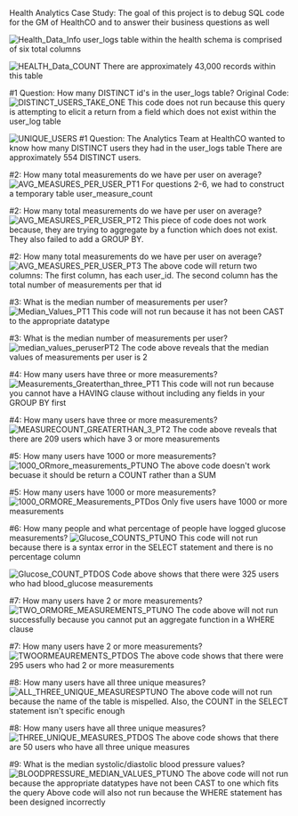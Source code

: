 Health Analytics Case Study: The goal of this project is to debug SQL code for the GM of HealthCO and to answer their business questions as well

![Health_Data_Info](https://user-images.githubusercontent.com/85455439/131554524-e6bca2e3-3a25-4c75-9b08-2ad712a2b368.png)
user_logs table within the health schema is comprised of six total columns


![HEALTH_Data_COUNT](https://user-images.githubusercontent.com/85455439/131554804-29d4810a-7be1-4993-80f7-f8b055314e99.png)
There are approximately 43,000 records within this table

#1 Question: How many DISTINCT id's in the user_logs table?
Original Code:
![DISTINCT_USERS_TAKE_ONE](https://user-images.githubusercontent.com/85455439/131556802-6758f44d-b3ba-4b72-aacf-e21248aadaf8.png)
This code does not run because this query is attempting to elicit a return from a field which does not exist within the user_log table


![UNIQUE_USERS](https://user-images.githubusercontent.com/85455439/131555994-98029cd4-fdeb-4a3c-9d71-b48f4a348c81.png)
#1 Question: The Analytics Team at HealthCO wanted to know how many DISTINCT users they had in the user_logs table
There are approximately 554 DISTINCT users. 


#2: How many total measurements do we have per user on average?
![AVG_MEASURES_PER_USER_PT1](https://user-images.githubusercontent.com/85455439/131559782-20a447d8-c214-497f-85ed-4976eeba07d5.png)
For questions 2-6, we had to construct a temporary table user_measure_count



#2: How many total measurements do we have per user on average?
![AVG_MEASURES_PER_USER_PT2](https://user-images.githubusercontent.com/85455439/131560226-a1b86933-04d7-4953-b159-8dbb803be92b.png)
This piece of code does not work because, they are trying to aggregate by a function which does not exist. They also failed to add a GROUP BY. 


#2: How many total measurements do we have per user on average?
![AVG_MEASURES_PER_USER_PT3](https://user-images.githubusercontent.com/85455439/131561088-7603143a-d970-4937-98b6-80aa8abcb8c6.png)
The above code will return two columns: The first column, has each user_id. The second column has the total number of measurements per that id

#3: What is the median number of measurements per user?
![Median_Values_PT1](https://user-images.githubusercontent.com/85455439/131561931-68f107d1-d13f-4697-80fa-492a26fbac32.png)
This code will not run because it has not been CAST to the appropriate datatype

#3: What is the median number of measurements per user?
![median_values_peruserPT2 ](https://user-images.githubusercontent.com/85455439/131563338-ebd19128-97d8-41e0-ba33-ec4575958e02.png)
The code above reveals that the median values of measurements per user is 2 


#4: How many users have three or more measurements?
![Measurements_Greaterthan_three_PT1](https://user-images.githubusercontent.com/85455439/131564047-cc5eb421-fc5a-42da-9cb9-702c14ea7ca1.png)
This code will not run because you cannot have a HAVING clause without including any fields in your GROUP BY first


#4: How many users have three or more measurements?
![MEASURECOUNT_GREATERTHAN_3_PT2](https://user-images.githubusercontent.com/85455439/131564454-2977a780-40c4-4f07-9d31-62294cbe0111.png)
The code above reveals that there are 209 users which have 3 or more measurements


#5: How many users have 1000 or more measurements?
![1000_ORmore_measurements_PTUNO](https://user-images.githubusercontent.com/85455439/131565347-89759ba2-19ce-4931-a65f-379252a1ed7e.png)
The above code doesn't work becuase it should be return a COUNT rather than a SUM


#5: How many users have 1000 or more measurements?
![1000_ORMORE_Measurements_PTDos](https://user-images.githubusercontent.com/85455439/131565889-cde83745-b3bb-4cb9-9037-aa62e63a21d9.png)
Only five users have 1000 or more measurements

#6: How many people and what percentage of people have logged glucose measurements?
![Glucose_COUNTS_PTUNO](https://user-images.githubusercontent.com/85455439/131567435-44723695-7487-4f6f-9360-9e675e2e612a.png)
This code will not run because there is a syntax error in the SELECT statement and there is no percentage column


![Glucose_COUNT_PTDOS](https://user-images.githubusercontent.com/85455439/131723691-47d8758f-95a9-436c-97d7-e4c3435a0850.png)
Code above shows that there were 325 users who had blood_glucose measurements


#7: How many users have 2 or more measurements?
![TWO_ORMORE_MEASUREMENTS_PTUNO](https://user-images.githubusercontent.com/85455439/131724860-ac1abae0-80d9-49ba-899c-e235c1913a8f.png)
The code above will not run successfully because you cannot put an aggregate function in a WHERE clause


#7: How many users have 2 or more measurements?
![TWOORMEAUREMENTS_PTDOS](https://user-images.githubusercontent.com/85455439/131725433-8c267504-9c26-46e5-9be5-742cd70d26cb.png)
The above code shows that there were 295 users who had 2 or more measurements


#8: How many users have all three unique measures?
![ALL_THREE_UNIQUE_MEASURESPTUNO](https://user-images.githubusercontent.com/85455439/131726167-3a793379-e106-4ea0-bf38-2a97e7cd9695.png)
The above code will not run because the name of the table is mispelled. Also, the COUNT in the SELECT statement isn't specific enough


#8: How many users have all three unique measures?
![THREE_UNIQUE_MEASURES_PTDOS](https://user-images.githubusercontent.com/85455439/131726625-22d204f4-7f0a-4492-b518-21a6c7e2ccbb.png)
The above code shows that there are 50 users who have all three unique measures


#9:  What is the median systolic/diastolic blood pressure values?
![BLOODPRESSURE_MEDIAN_VALUES_PTUNO](https://user-images.githubusercontent.com/85455439/131727491-d2693010-9c68-4645-93be-3f6519622cdb.png)
The above code will not run because the appropriate datatypes have not been CAST to one which fits the query 
Above code will also not run because the WHERE statement has been designed incorrectly
